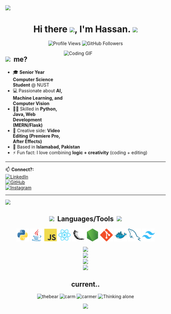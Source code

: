 <img src="https://user-images.githubusercontent.com/73097560/115834477-dbab4500-a447-11eb-908a-139a6edaec5c.gif">

<h1 align="center">
  Hi there <img src="https://media.giphy.com/media/hvRJCLFzcasrR4ia7z/giphy.gif" width="35">, I'm Hassan. 
  <img height="40" src="https://emoji.gg/assets/emoji/7333-parrotdance.gif">
</h1>

<p align="center">
  <img src="https://komarev.com/ghpvc/?username=hassanm57&style=for-the-badge&color=blueviolet" alt="Profile Views" />
  <img src="https://img.shields.io/github/followers/hassanm57?label=Followers&style=for-the-badge&color=green" alt="GitHub Followers" />
</p>

<img align="right" height="280px" width="320px" alt="Coding GIF" src="https://media.giphy.com/media/qgQUggAC3Pfv687qPC/giphy.gif" />

## <img src="https://media.giphy.com/media/ObNTw8Uzwy6KQ/giphy.gif" width="30px">&nbsp; me?

- 🎓 **Senior Year Computer Science Student** @ NUST  
- 💻 Passionate about **AI, Machine Learning, and Computer Vision**  
- 🧑‍💻 Skilled in **Python, Java, Web Development (MERN/Flask)**  
- 🎨 Creative side: **Video Editing (Premiere Pro, After Effects)**  
- 📍 Based in **Islamabad, Pakistan**  
- ⚡ Fun fact: I love combining **logic + creativity** (coding + editing)    

---

📫 **Connect?:**  
[![LinkedIn](https://img.shields.io/badge/LinkedIn-Connect-blue?style=for-the-badge&logo=linkedin)](www.linkedin.com/in/hassan-mansoor1569)  
[![GitHub](https://img.shields.io/badge/GitHub-Follow-black?style=for-the-badge&logo=github)](https://github.com/hassanm57)  
[![Instagram](https://img.shields.io/badge/Instagram-Follow-purple?style=for-the-badge&logo=instagram)](https://www.instagram.com/hassn_mnsr/)  

---

<img src="https://user-images.githubusercontent.com/73097560/115834477-dbab4500-a447-11eb-908a-139a6edaec5c.gif">

<h2 align="center"> <img src="https://media.giphy.com/media/ObNTw8Uzwy6KQ/giphy.gif" width="30px">&nbsp; Languages/Tools &nbsp;<img src="https://media.giphy.com/media/ObNTw8Uzwy6KQ/giphy.gif" width="30px"> </h2> <p align="center"> <img src="https://raw.githubusercontent.com/devicons/devicon/master/icons/python/python-original.svg" alt="python" width="40"/> <img src="https://raw.githubusercontent.com/devicons/devicon/master/icons/java/java-original.svg" alt="java" width="40"/> <img src="https://raw.githubusercontent.com/devicons/devicon/master/icons/javascript/javascript-original.svg" alt="js" width="40"/> <img src="https://raw.githubusercontent.com/devicons/devicon/master/icons/react/react-original.svg" alt="react" width="40"/> <img src="https://raw.githubusercontent.com/devicons/devicon/master/icons/flask/flask-original.svg" alt="flask" width="40"/> <img src="https://raw.githubusercontent.com/devicons/devicon/master/icons/nodejs/nodejs-original.svg" alt="node" width="40"/> <img src="https://raw.githubusercontent.com/devicons/devicon/master/icons/git/git-original.svg" alt="git" width="40"/> <img src="https://raw.githubusercontent.com/devicons/devicon/master/icons/docker/docker-original.svg" alt="docker" width="40"/> <img src="https://raw.githubusercontent.com/devicons/devicon/master/icons/mysql/mysql-original.svg" alt="mysql" width="40"/> <img src="https://raw.githubusercontent.com/devicons/devicon/master/icons/tailwindcss/tailwindcss-original.svg" alt="tailwind" width="40"/> </p>

<div align="center"> <img src="https://github-profile-trophy.vercel.app/?username=hassanm57&theme=algolia&margin-w=15&margin-h=15"/> </div> <div align="center"> <a href="https://github.com/hassanm57"> <img src="https://github-readme-streak-stats.herokuapp.com?user=hassanm57&theme=tokyonight&hide_border=true" /> </a> </div> <div align="center"> <img src="https://github-readme-stats.vercel.app/api?username=hassanm57&show_icons=true&theme=radical&hide_border=true"/> </div> <div align="center"> <img src="https://github-readme-stats.vercel.app/api/top-langs/?username=hassanm57&layout=compact&theme=radical&hide_border=true"/> </div>

<h2 align="center">current..</h2>  

<p align="center">  
  <img height="220px" alt="thebear" src="https://media4.giphy.com/media/v1.Y2lkPTc5MGI3NjExYmhvemdzZDFpYmNyYXNybXoydnV4bWozNzVqbnQ0ZmU0Y2tybG41eSZlcD12MV9pbnRlcm5hbF9naWZfYnlfaWQmY3Q9Zw/RVZaqfiar29oyKhR1C/giphy.gif" /> 
  <img height="220px" alt="carm" src="https://media3.giphy.com/media/v1.Y2lkPTc5MGI3NjExeXlrM2t5OHQwb216cHd2Yjc2dHRkZDNsaWx3Nzl2Y2Q4a3MyMzllbCZlcD12MV9pbnRlcm5hbF9naWZfYnlfaWQmY3Q9Zw/thg69nLS3E0TPuxKDf/giphy.gif" />  
  <img height="220px" alt="carmer" src="https://media.giphy.com/media/v1.Y2lkPTc5MGI3NjExODhrNmVxbmFjYzRuZmc4dGRmZjc2enB4MXlpMmo3YTd3cHhwcmxmZCZlcD12MV9naWZzX3NlYXJjaCZjdD1n/tlx81QQVPk2OoPSAfW/giphy.gif" />  
  <img height="220px" alt="Thinking alone" src="https://media.giphy.com/media/v1.Y2lkPWVjZjA1ZTQ3cWx6ajF6dnZ1ZTVsbW9mNjJzbG0xZWRpbzk2eGl2em43bXh3MnB2ZiZlcD12MV9naWZzX3NlYXJjaCZjdD1n/L4gmJAfCg8ZdYzOTQe/giphy.gif" />  
</p>  

<div align="center">  
  <img src="https://capsule-render.vercel.app/api?type=waving&color=gradient&height=80&section=footer"/>  
</div>

